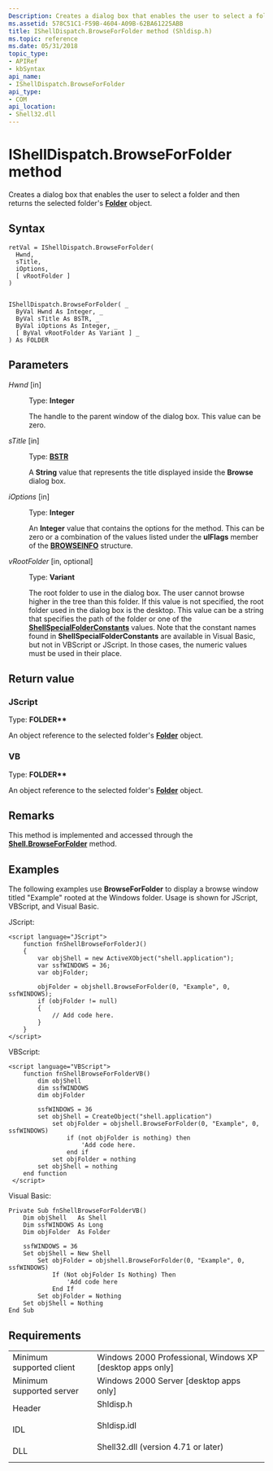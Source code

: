 ```yaml
---
Description: Creates a dialog box that enables the user to select a folder and then returns the selected folder's Folder object.
ms.assetid: 578C51C1-F59B-4604-A09B-62BA61225ABB
title: IShellDispatch.BrowseForFolder method (Shldisp.h)
ms.topic: reference
ms.date: 05/31/2018
topic_type: 
- APIRef
- kbSyntax
api_name: 
- IShellDispatch.BrowseForFolder
api_type: 
- COM
api_location: 
- Shell32.dll
---
```


# IShellDispatch.BrowseForFolder method

Creates a dialog box that enables the user to select a folder and then returns the selected folder's [**Folder**](folder.md) object.

## Syntax


```JScript
retVal = IShellDispatch.BrowseForFolder(
  Hwnd,
  sTitle,
  iOptions,
  [ vRootFolder ]
)
```


```VB

IShellDispatch.BrowseForFolder( _
  ByVal Hwnd As Integer, _
  ByVal sTitle As BSTR, _
  ByVal iOptions As Integer, _
  [ ByVal vRootFolder As Variant ] _
) As FOLDER
```





## Parameters

<dl> <dt>

*Hwnd* \[in\]
</dt> <dd>

Type: **Integer**

The handle to the parent window of the dialog box. This value can be zero.

</dd> <dt>

*sTitle* \[in\]
</dt> <dd>

Type: **[**BSTR**](/previous-versions/windows/desktop/automat/bstr)**

A **String** value that represents the title displayed inside the **Browse** dialog box.

</dd> <dt>

*iOptions* \[in\]
</dt> <dd>

Type: **Integer**

An **Integer** value that contains the options for the method. This can be zero or a combination of the values listed under the **ulFlags** member of the [**BROWSEINFO**](/windows/desktop/api/shlobj_core/ns-shlobj_core-browseinfoa) structure.

</dd> <dt>

*vRootFolder* \[in, optional\]
</dt> <dd>

Type: **Variant**

The root folder to use in the dialog box. The user cannot browse higher in the tree than this folder. If this value is not specified, the root folder used in the dialog box is the desktop. This value can be a string that specifies the path of the folder or one of the [**ShellSpecialFolderConstants**](/windows/desktop/api/Shldisp/ne-shldisp-shellspecialfolderconstants) values. Note that the constant names found in **ShellSpecialFolderConstants** are available in Visual Basic, but not in VBScript or JScript. In those cases, the numeric values must be used in their place.

</dd> </dl>

## Return value

### JScript

Type: **FOLDER\*\***

An object reference to the selected folder's [**Folder**](folder.md) object.

### VB

Type: **FOLDER\*\***

An object reference to the selected folder's [**Folder**](folder.md) object.

## Remarks

This method is implemented and accessed through the [**Shell.BrowseForFolder**](shell-browseforfolder.md) method.

## Examples

The following examples use **BrowseForFolder** to display a browse window titled "Example" rooted at the Windows folder. Usage is shown for JScript, VBScript, and Visual Basic.

JScript:


```JScript
<script language="JScript">
    function fnShellBrowseForFolderJ()
    {
        var objShell = new ActiveXObject("shell.application");
        var ssfWINDOWS = 36;
        var objFolder;
        
        objFolder = objshell.BrowseForFolder(0, "Example", 0, ssfWINDOWS);
        if (objFolder != null)
        {
            // Add code here.
        }
    }
</script>
```



VBScript:


```VB
<script language="VBScript">
    function fnShellBrowseForFolderVB()
        dim objShell
        dim ssfWINDOWS
        dim objFolder
        
        ssfWINDOWS = 36
        set objShell = CreateObject("shell.application")
            set objFolder = objshell.BrowseForFolder(0, "Example", 0, ssfWINDOWS)
                if (not objFolder is nothing) then
                    'Add code here.
                end if
            set objFolder = nothing
        set objShell = nothing
    end function
 </script>
```



Visual Basic:


```VB
Private Sub fnShellBrowseForFolderVB()
    Dim objShell   As Shell
    Dim ssfWINDOWS As Long
    Dim objFolder  As Folder
    
    ssfWINDOWS = 36
    Set objShell = New Shell
        Set objFolder = objshell.BrowseForFolder(0, "Example", 0, ssfWINDOWS)
            If (Not objFolder Is Nothing) Then
                'Add code here
            End If
        Set objFolder = Nothing
    Set objShell = Nothing
End Sub
```



## Requirements



|                                     |                                                                                                                |
|-------------------------------------|----------------------------------------------------------------------------------------------------------------|
| Minimum supported client<br/> | Windows 2000 Professional, Windows XP \[desktop apps only\]<br/>                                         |
| Minimum supported server<br/> | Windows 2000 Server \[desktop apps only\]<br/>                                                           |
| Header<br/>                   | <dl> <dt>Shldisp.h</dt> </dl>                           |
| IDL<br/>                      | <dl> <dt>Shldisp.idl</dt> </dl>                         |
| DLL<br/>                      | <dl> <dt>Shell32.dll (version 4.71 or later)</dt> </dl> |



 

 